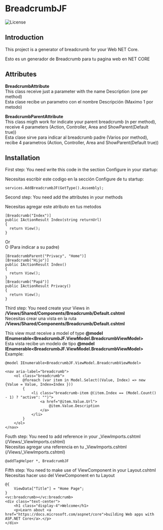 # BreadcrumbJF
![License](https://img.shields.io/github/license/josepfs1995/breadcrumbjf)

## Introduction

 This project is a generator of breadcrumb for your Web NET Core.

 Esto es un generador de Breadcrumb para tu pagina web en NET CORE

## Attributes
**BreadcrumbAttribute**<br>
This class receive just a parameter with the name Description (one per method)<br>
Esta clase recibe un parametro con el nombre Descripción (Maximo 1 por metodo)


**BreadcrumbParentAttribute**<br>
This class migth work for indicate your parent breadcrumb (n per method), receive 4 parameters (Action, Controller, Area and ShowParent(Default true))<br>
Esta clase sirve para indicar al breadcrumb padre (Varios por method), recibe 4 parametros (Action, Controller, Area and ShowParent(Default true))


## Installation

First step: You need write this code in the section Configure in your startup:

Necesitas escribir este codigo en la sección Configure de tu startup:
```
services.AddBreadcrumbJF(GetType().Assembly);
```
Second step: You need add the attributes in your methods

Necesitas agregar este atributo en tus metodos
```
[Breadcrumb("Index")]
public IActionResult Index(string returnUrl)
{
  return View();
}
```
Or<br>
O (Para indicar a su padre)
```
[BreadcrumbParent("Privacy", "Home")]
[Breadcrumb("Hijo")]
public IActionResult Index()
{
  return View();
}
[Breadcrumb("Papá")]
public IActionResult Privacy()
{
  return View();
}
```
Third step: You need create your Views in **/Views/Shared/Components/Breadcrumb/Default.cshtml**<br>
Necesitas crear una vista en la ruta **/Views/Shared/Components/Breadcrumb/Default.cshtml** 


This view must receive a model of type **@model IEnumerable<BreadcrumbJF.ViewModel.BreadcrumbViewModel>** <br>
Esta vista recibe un modelo de tipo **@model IEnumerable<BreadcrumbJF.ViewModel.BreadcrumbViewModel>**
Example:
```
@model IEnumerable<BreadcrumbJF.ViewModel.BreadcrumbViewModel>

<nav aria-label="breadcrumb">
    <ol class="breadcrumb">
        @foreach (var item in Model.Select((Value, Index) => new {Value = Value, Index=Index }))
        {
            <li class="breadcrumb-item @(item.Index == (Model.Count() - 1) ? "active": "")">
                <a href="@item.Value.Url">
                    @item.Value.Description
                </a>
            </li>
        }
    </ol>
</nav>
```
Fouth step: You need to add reference in your _ViewImports.cshtml (/Views/_ViewImports.cshtml)<br>
Necesitas agregar una referencia en tu  _ViewImports.cshtml (/Views/_ViewImports.cshtml)
```
@addTagHelper *, BreadcrumbJF
```
Fifth step: You need to make use of ViewComponent in your Layout.cshtml <br>
Necesitas hacer uso del ViewComponent en tu Layout
```
@{
    ViewData["Title"] = "Home Page";
}
<vc:breadcrumb></vc:breadcrumb>
<div class="text-center">
    <h1 class="display-4">Welcome</h1>
    <p>Learn about <a href="https://docs.microsoft.com/aspnet/core">building Web apps with ASP.NET Core</a>.</p>
</div>

```
